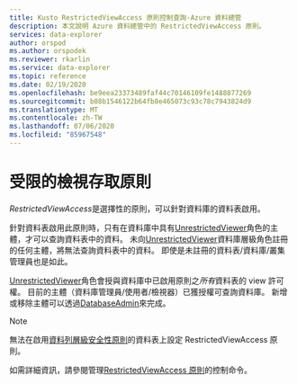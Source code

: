 ```yaml
---
title: Kusto RestrictedViewAccess 原則控制查詢-Azure 資料總管
description: 本文說明 Azure 資料總管中的 RestrictedViewAccess 原則。
services: data-explorer
author: orspod
ms.author: orspodek
ms.reviewer: rkarlin
ms.service: data-explorer
ms.topic: reference
ms.date: 02/19/2020
ms.openlocfilehash: be9eea23373489faf44c70146109fe1488877269
ms.sourcegitcommit: b08b1546122b64fb8e465073c93c78c7943824d9
ms.translationtype: MT
ms.contentlocale: zh-TW
ms.lasthandoff: 07/06/2020
ms.locfileid: "85967548"
---
```

# <a name="restricted-view-access-policy"></a>受限的檢視存取原則

*RestrictedViewAccess*是選擇性的原則，可以針對資料庫的資料表啟用。

針對資料表啟用此原則時，只有在資料庫中具有[UnrestrictedViewer](../management/access-control/role-based-authorization.md)角色的主體，才可以查詢資料表中的資料。
未向[UnrestrictedViewer](../management/access-control/role-based-authorization.md)資料庫層級角色註冊的任何主體，將無法查詢資料表中的資料。 即使是未註冊的資料表/資料庫/叢集管理員也是如此。

[UnrestrictedViewer](../management/access-control/role-based-authorization.md)角色會授與資料庫中已啟用原則之*所有*資料表的 view 許可權。
目前的主體（資料庫管理員/使用者/檢視器）已獲授權可查詢資料庫。 新增或移除主體可以透過[DatabaseAdmin](../management/access-control/role-based-authorization.md)來完成。

> [!NOTE]
> 無法在啟用[資料列層級安全性原則](./rowlevelsecuritypolicy.md)的資料表上設定 RestrictedViewAccess 原則。

如需詳細資訊，請參閱管理[RestrictedViewAccess 原則](../management/restrictedviewaccess-policy.md)的控制命令。
